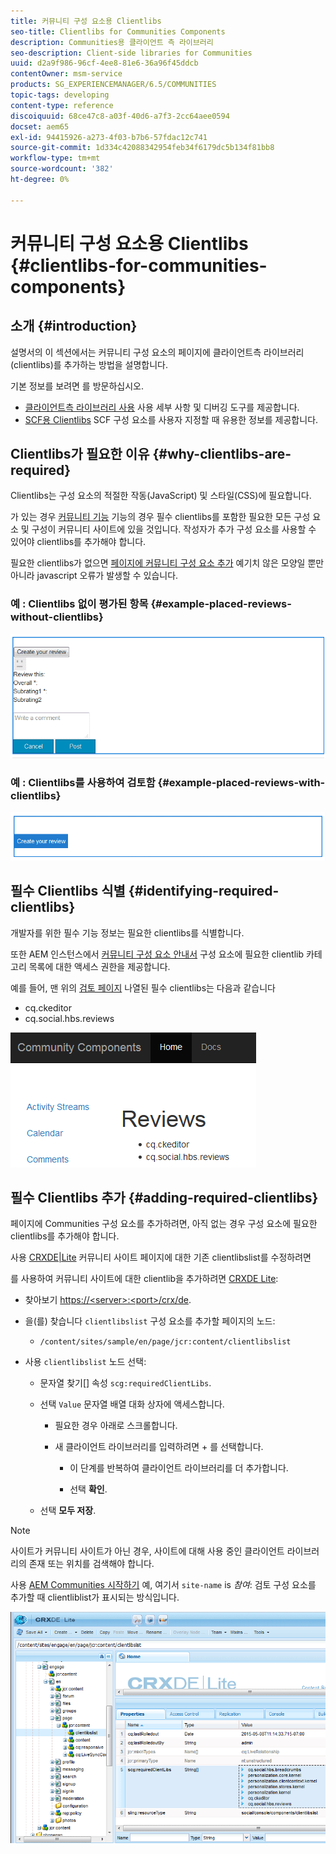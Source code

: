 ```yaml
---
title: 커뮤니티 구성 요소용 Clientlibs
seo-title: Clientlibs for Communities Components
description: Communities용 클라이언트 측 라이브러리
seo-description: Client-side libraries for Communities
uuid: d2a9f986-96cf-4ee8-81e6-36a96f45ddcb
contentOwner: msm-service
products: SG_EXPERIENCEMANAGER/6.5/COMMUNITIES
topic-tags: developing
content-type: reference
discoiquuid: 68ce47c8-a03f-40d6-a7f3-2cc64aee0594
docset: aem65
exl-id: 94415926-a273-4f03-b7b6-57fdac12c741
source-git-commit: 1d334c42088342954feb34f6179dc5b134f81bb8
workflow-type: tm+mt
source-wordcount: '382'
ht-degree: 0%

---
```


# 커뮤니티 구성 요소용 Clientlibs {#clientlibs-for-communities-components}

## 소개 {#introduction}

설명서의 이 섹션에서는 커뮤니티 구성 요소의 페이지에 클라이언트측 라이브러리(clientlibs)를 추가하는 방법을 설명합니다.

기본 정보를 보려면 를 방문하십시오.

* [클라이언트측 라이브러리 사용](/help/sites-developing/clientlibs.md) 사용 세부 사항 및 디버깅 도구를 제공합니다.
* [SCF용 Clientlibs](/help/communities/client-customize.md#clientlibs) SCF 구성 요소를 사용자 지정할 때 유용한 정보를 제공합니다.


## Clientlibs가 필요한 이유 {#why-clientlibs-are-required}

Clientlibs는 구성 요소의 적절한 작동(JavaScript) 및 스타일(CSS)에 필요합니다.

가 있는 경우 [커뮤니티 기능](/help/communities/functions.md) 기능의 경우 필수 clientlibs를 포함한 필요한 모든 구성 요소 및 구성이 커뮤니티 사이트에 있을 것입니다. 작성자가 추가 구성 요소를 사용할 수 있어야 clientlibs를 추가해야 합니다.

필요한 clientlibs가 없으면 [페이지에 커뮤니티 구성 요소 추가](/help/communities/author-communities.md) 예기치 않은 모양일 뿐만 아니라 javascript 오류가 발생할 수 있습니다.

### 예 : Clientlibs 없이 평가된 항목 {#example-placed-reviews-without-clientlibs}

![평가](assets/placed-reviews.png)

### 예 : Clientlibs를 사용하여 검토함 {#example-placed-reviews-with-clientlibs}

![reviews-clientlibs](assets/reviews-clientlibs.png)

## 필수 Clientlibs 식별 {#identifying-required-clientlibs}

개발자를 위한 필수 기능 정보는 필요한 clientlibs를 식별합니다.

또한 AEM 인스턴스에서 [커뮤니티 구성 요소 안내서](/help/communities/components-guide.md) 구성 요소에 필요한 clientlib 카테고리 목록에 대한 액세스 권한을 제공합니다.

예를 들어, 맨 위의 [검토 페이지](https://localhost:4502/content/community-components/en/reviews.html) 나열된 필수 clientlibs는 다음과 같습니다

* cq.ckeditor
* cq.social.hbs.reviews

![clientlibs 검토](assets/clientlibs-reviews.png)

## 필수 Clientlibs 추가 {#adding-required-clientlibs}

페이지에 Communities 구성 요소를 추가하려면, 아직 없는 경우 구성 요소에 필요한 clientlibs를 추가해야 합니다.

사용 [CRXDE|Lite](#using-crxde-lite) 커뮤니티 사이트 페이지에 대한 기존 clientlibslist를 수정하려면

를 사용하여 커뮤니티 사이트에 대한 clientlib을 추가하려면 [CRXDE Lite](/help/sites-developing/developing-with-crxde-lite.md):

* 찾아보기 [https://&lt;server>:&lt;port>/crx/de](https://localhost:4502/crx/de).
* 을(를) 찾습니다 `clientlibslist` 구성 요소를 추가할 페이지의 노드:

   * `/content/sites/sample/en/page/jcr:content/clientlibslist`

* 사용 `clientlibslist` 노드 선택:

   * 문자열 찾기[] 속성 `scg:requiredClientLibs`.
   * 선택 `Value` 문자열 배열 대화 상자에 액세스합니다.

      * 필요한 경우 아래로 스크롤합니다.
      * 새 클라이언트 라이브러리를 입력하려면 + 를 선택합니다.

         * 이 단계를 반복하여 클라이언트 라이브러리를 더 추가합니다.

         * 선택 **확인**.
   * 선택 **모두 저장**.


>[!NOTE]
>
>사이트가 커뮤니티 사이트가 아닌 경우, 사이트에 대해 사용 중인 클라이언트 라이브러리의 존재 또는 위치를 검색해야 합니다.

사용 [AEM Communities 시작하기](/help/communities/getting-started.md) 예, 여기서 `site-name` is *참여*: 검토 구성 요소를 추가할 때 clientliblist가 표시되는 방식입니다.

![review-component](assets/review-component.png)
